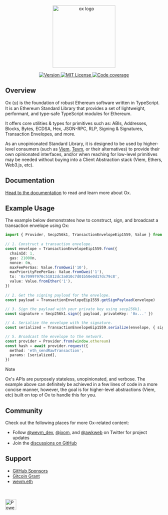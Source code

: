 <br/>

<p align="center">
    <picture>
      <source media="(prefers-color-scheme: dark)" srcset="https://github.com/wevm/ox/blob/main/.github/ox-dark.svg">
      <img alt="ox logo" src="https://github.com/wevm/ox/blob/main/.github/ox-light.svg" width="auto" height="200">
    </picture>
</p>

<p align="center">
  <a href="https://www.npmjs.com/package/ox">
    <picture>
      <source media="(prefers-color-scheme: dark)" srcset="https://img.shields.io/npm/v/ox?colorA=21262d&colorB=21262d&style=flat">
      <img src="https://img.shields.io/npm/v/ox?colorA=f6f8fa&colorB=f6f8fa&style=flat" alt="Version">
    </picture>
  </a>
  <a href="https://github.com/wevm/ox/blob/main/LICENSE">
    <picture>
      <source media="(prefers-color-scheme: dark)" srcset="https://img.shields.io/npm/l/ox?colorA=21262d&colorB=21262d&style=flat">
      <img src="https://img.shields.io/npm/l/ox?colorA=f6f8fa&colorB=f6f8fa&style=flat" alt="MIT License">
    </picture>
  </a>
  <a href="https://app.codecov.io/gh/wevm/ox">
    <picture>
      <source media="(prefers-color-scheme: dark)" srcset="https://img.shields.io/codecov/c/github/wevm/ox?colorA=21262d&colorB=21262d&style=flat">
      <img src="https://img.shields.io/codecov/c/github/wevm/ox?colorA=f6f8fa&colorB=f6f8fa&style=flat" alt="Code coverage">
    </picture>
  </a>
</p>

## Overview

Ox (⦻) is the foundation of robust Ethereum software written in TypeScript. It is an Ethereum Standard Library that provides a set of lightweight, performant, and type-safe TypeScript modules for Ethereum.

It offers core utilities & types for primitives such as: ABIs, Addresses, Blocks, Bytes, ECDSA, Hex, JSON-RPC, RLP, Signing & Signatures, Transaction Envelopes, and more.

As an unopinionated Standard Library, it is designed to be used by higher-level consumers (such as [Viem](https://viem.sh), [Tevm](https://tevm.sh), or their alternatives) to provide their own opinionated interfaces, and/or when reaching for low-level primitives may be needed without buying into a Client Abstraction stack (Viem, Ethers, Web3.js, etc).

## Documentation

[Head to the documentation](https://oxlib.sh) to read and learn more about Ox.

## Example Usage

The example below demonstrates how to construct, sign, and broadcast a transaction envelope using Ox:

```ts
import { Provider, Secp256k1, TransactionEnvelopeEip1559, Value } from 'ox'
 
// 1. Construct a transaction envelope.
const envelope = TransactionEnvelopeEip1559.from({
  chainId: 1,
  gas: 21000n,
  nonce: 0n,
  maxFeePerGas: Value.fromGwei('10'),
  maxPriorityFeePerGas: Value.fromGwei('1'),
  to: '0x70997970c51812dc3a010c7d01b50e0d17dc79c8',
  value: Value.fromEther('1'),
})
 
// 2. Get the signing payload for the envelope.
const payload = TransactionEnvelopeEip1559.getSignPayload(envelope) 
 
// 3. Sign the payload with your private key using secp256k1.
const signature = Secp256k1.sign({ payload, privateKey: '0x...' })

// 4. Serialize the envelope with the signature.
const serialized = TransactionEnvelopeEip1559.serialize(envelope, { signature })

// 5. Broadcast the envelope to the network.
const provider = Provider.from(window.ethereum)
const hash = await provider.request({
  method: 'eth_sendRawTransaction',
  params: [serialized],
})
```

> [!NOTE]  
> Ox's APIs are purposely stateless, unopinionated, and verbose. The example above can definitely be achieved in a few lines of code in a more concise manner, however, the goal is for higher-level abstractions (Viem, etc) built on top of Ox to handle this for you.

## Community

Check out the following places for more Ox-related content:

- Follow [@wevm_dev](https://x.com/wevm_dev), [@jxom](https://x.com/_jxom), and [@awkweb](https://x.com/awkweb) on Twitter for project updates
- Join the [discussions on GitHub](https://github.com/wevm/ox/discussions)

## Support

- [GitHub Sponsors](https://github.com/sponsors/wevm?metadata_campaign=docs_support)
- [Gitcoin Grant](https://checker.gitcoin.co/public/project/show/wagmi-2)
- [wevm.eth](https://etherscan.io/enslookup-search?search=wevm.eth)


<br />
<br />

<a href="https://vercel.com/?utm_source=wevm&utm_campaign=oss">
  <img src="https://www.datocms-assets.com/31049/1618983297-powered-by-vercel.svg" alt="Powered by Vercel" height="35">
</a>

